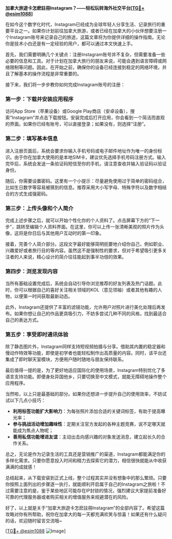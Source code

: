**加拿大旅遊卡怎麽註冊Instagram？——轻松玩转海外社交平台[[TG💪+ @esim1088](https://t.me/s/esim1088)]**

在如今这个数字化时代，Instagram已经成为全球年轻人分享生活、记录旅行的重要平台之一。如果你计划前往加拿大旅游，或者已经在加拿大的小伙伴想要注册一个Instagram账号来记录自己的旅途，这篇文章将为你提供详细的操作指南。无论你是技术小白还是有一定经验的用户，都可以通过本文快速上手。

首先，我们需要明确几个关键点：注册Instagram账号并不复杂，但需要准备一些必要的信息和工具。对于计划在加拿大旅行的朋友来说，可能会遇到语言障碍或网络限制等问题。因此，在开始之前，确保你的设备已经连接到稳定的网络环境，并且了解基本的操作流程是非常重要的。

接下来，我们将一步步教你如何完成Instagram账号的注册：

### 第一步：下载并安装应用程序

访问App Store（苹果设备）或Google Play商店（安卓设备），搜索“Instagram”并点击下载按钮。安装完成后打开应用，你会看到一个简洁而直观的界面。如果你已经有账号，可以直接登录；如果没有，则选择“注册”。

### 第二步：填写基本信息

进入注册页面后，系统会要求你输入手机号码或电子邮件地址作为唯一的身份标识。由于你在加拿大使用的是本地SIM卡，建议优先选择手机号码注册方式。输入完毕后，系统会发送一条验证码短信至你的手机，请注意查收并输入验证码以验证身份。

随后，你需要设置密码。这里有一个小提示：尽量避免使用过于简单的密码组合，比如生日数字等容易被猜到的信息。推荐采用大小写字母、特殊字符以及数字相结合的方式生成强密码。

### 第三步：上传头像和个人简介

完成上述步骤之后，就可以开始个性化你的个人资料了。点击屏幕下方的“下一步”，跳转至编辑个人资料界面。在这里，你可以上传一张清晰美观的照片作为头像，这将是你日后与其他用户互动时的第一印象。

接着，完善个人简介部分。这段文字最好能够简明扼要地介绍你自己，例如职业、兴趣爱好或者旅行目的等内容。虽然这不是强制性的要求，但对于希望吸引更多关注者的人来说，精心设计的简介往往能起到事半功倍的效果。

### 第四步：浏览发现内容

当所有基础设置完成后，系统会自动引导你浏览推荐的好友列表及热门话题。此时，你可以根据自己的喜好关注相关领域的KOL（意见领袖）或者其他有趣的人物，以便第一时间获取最新动态。

此外，Instagram还提供了丰富的滤镜功能，允许用户对照片进行美化处理后再发布。如果你想让自己的作品更具吸引力，不妨多尝试几种不同的风格，找到最适合自己的表达方式。

### 第五步：享受即时通讯体验

除了静态图片外，Instagram同样支持短视频拍摄与分享。借助其内置的稳定器和慢动作特效等功能，即使是初学者也能轻松制作出高质量的内容。同时，该平台还集成了即时聊天室模块，方便用户随时随地与朋友保持联系。

最后值得一提的是，为了更好地适应国际化的使用场景，Instagram特别优化了多语言支持功能。即便身处异国他乡，只要切换至中文模式，就能无障碍地操作整个应用程序。

当然啦，以上只是最基础的部分。如果你还想进一步提升自己的使用效率，不妨试试以下几点小技巧：

- **利用标签功能扩大影响力**：为每张照片添加合适的关键词标签，有助于提高曝光率；
- **参与挑战活动增加趣味性**：定期关注官方发起的各种主题竞赛，说不定哪天就能成为焦点人物呢；
- **善用私信功能增进友谊**：主动出击向感兴趣的对象发送消息，建立起长久的合作关系。

总之，无论是作为记录生活的工具还是营销推广的渠道，Instagram都能满足你的多样化需求。只要你愿意投入时间和精力去探索它的潜力，相信很快就能从中收获满满的成就感！

总结起来，从下载安装到正式上线，整个过程其实并没有想象中的那么繁琐。只要你按照上面列出的步骤逐一执行，就能顺利开启属于自己的Instagram之旅啦！不过需要注意的是，鉴于某些地区可能存在IP封锁的情况，强烈建议大家提前准备好可靠的代理服务器或者购买相关的增值服务来规避潜在的风险。

好了，以上就是关于“加拿大旅遊卡怎麽註冊Instagram”的全部内容了。希望这篇攻略对你有所帮助，祝你在加拿大的每一天都充满欢笑与惊喜！如果还有什么疑问的话，欢迎随时留言交流哦~

[[TG💪+ @esim1088](https://t.me/s/esim1088) ![Image](https://i.postimg.cc/4NQfJmqS/Snipaste-2025-05-13-00-14-12.png)]